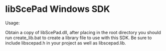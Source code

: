 # libScePad Windows SDK

Usage:

Obtain a copy of libScePad.dll, after placing in the root directory you should run create_lib.bat to create a library file to use with this SDK. Be sure to include libscepad.h in your project as well as libscepad.lib.
